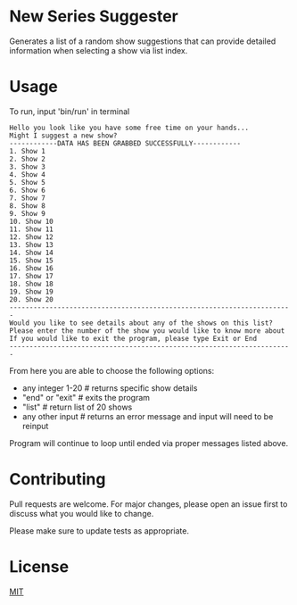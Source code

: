 # New Series Suggester

Generates a list of a random show suggestions that can provide detailed information when selecting a show via list index.

# Usage
To run, input 'bin/run' in terminal

```bin/run # returns below
Hello you look like you have some free time on your hands...
Might I suggest a new show?
------------DATA HAS BEEN GRABBED SUCCESSFULLY------------
1. Show 1
2. Show 2
3. Show 3
4. Show 4
5. Show 5
6. Show 6
7. Show 7
8. Show 8
9. Show 9
10. Show 10
11. Show 11
12. Show 12
13. Show 13
14. Show 14
15. Show 15
16. Show 16
17. Show 17
18. Show 18
19. Show 19
20. Show 20
-----------------------------------------------------------------------
Would you like to see details about any of the shows on this list?
Please enter the number of the show you would like to know more about
If you would like to exit the program, please type Exit or End
----------------------------------------------------------------------- 
```

From here you are able to choose the following options:
- any integer 1-20 # returns specific show details
- "end" or "exit" # exits the program
- "list" # return list of 20 shows 
- any other input # returns an error message and input will need to be reinput

Program will continue to loop until ended via proper messages listed above.


# Contributing
Pull requests are welcome. For major changes, please open an issue first to discuss what you would like to change.

Please make sure to update tests as appropriate.


# License
[MIT](https://choosealicense.com/licenses/mit/)
